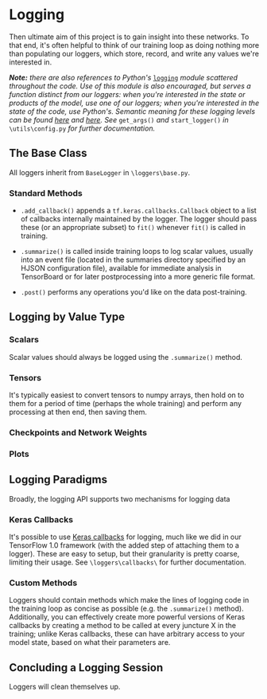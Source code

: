 # Logging
Then ultimate aim of this project is to gain insight into these networks. To
that end, it's often helpful to think of our training loop as doing nothing
more than populating our loggers, which store, record, and write any values
we're interested in.

_**Note:** there are also references to Python's_
[`logging`](docs.python.org/3/library/logging) _module scattered throughout
the code. Use of this module is also encouraged, but serves a function
distinct from our loggers: when you're interested in the state or products of
the model, use one of our loggers; when you're interested in the state of the
code, use Python's. Semantic meaning for these logging levels can be found
[here](https://stackoverflow.com/questions/2031163) and
[here](https://www.ibm.com/support/knowledgecenter/en/SSEP7J_10.2.2/com.ibm.swg.ba.cognos.ug_rtm_wb.10.2.2.doc/c_n30e74.html).
See_ `get_args()` _and_ `start_logger()` _in_ `\utils\config.py` _for further
documentation._

## The Base Class
All loggers inherit from `BaseLogger` in `\loggers\base.py`.

### Standard Methods
- `.add_callback()` appends a `tf.keras.callbacks.Callback` object to a list
  of callbacks internally maintained by the logger. The logger should pass
  these (or an appropriate subset) to `fit()` whenever `fit()` is called in
  training.

- `.summarize()` is called inside training loops to log scalar values, usually
  into an event file (located in the summaries directory specified by an HJSON
  configuration file), available for immediate analysis in TensorBoard or for
  later postprocessing into a more generic file format.

- `.post()` performs any operations you'd like on the data post-training.

## Logging by Value Type

### Scalars
Scalar values should always be logged using the `.summarize()` method.

### Tensors
It's typically easiest to convert tensors to numpy arrays, then hold on to
them for a period of time (perhaps the whole training) and perform any
processing at then end, then saving them.

### Checkpoints and Network Weights

### Plots


## Logging Paradigms
Broadly, the logging API supports two mechanisms for logging data

### Keras Callbacks
It's possible to use [Keras callbacks](https://www.tensorflow.org/api_docs/python/tf/keras/callbacks/Callback)
for logging, much like we did in our TensorFlow 1.0 framework (with the added
step of attaching them to a logger). These are easy to setup, but their
granularity is pretty coarse, limiting their usage. See `\loggers\callbacks\`
for further documentation.

### Custom Methods
Loggers should contain methods which make the lines of logging code in the
training loop as concise as possible (e.g. the `.summarize()` method).
Additionally, you can effectively create more powerful versions of Keras
callbacks by creating a method to be called at every juncture X in the
training; unlike Keras callbacks, these can have arbitrary access to your
model state, based on what their parameters are.


## Concluding a Logging Session

Loggers will clean themselves up.
